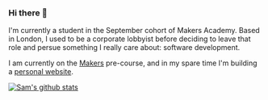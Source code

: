 ### Hi there 👋
I'm currently a student in the September cohort of Makers Academy. Based in London, I used to be a corporate lobbyist before deciding to leave that role and persue something I really care about: software development. 

I am currently on the [Makers](https://makers.tech) pre-course, and in my spare time I'm building a [personal website](https://github.com/samcolson4/colsondesign).

[![Sam's github stats](https://github-readme-stats.vercel.app/api?username=samcolson4)](https://github.com/samcolson4/github-readme-stats)

<!--
**samcolson4/samcolson4** is a ✨ _special_ ✨ repository because its `README.md` (this file) appears on your GitHub profile.

Here are some ideas to get you started:

- 🔭 I’m currently working on ...
- 🌱 I’m currently learning ...
- 👯 I’m looking to collaborate on ...
- 🤔 I’m looking for help with ...
- 💬 Ask me about ...
- 📫 How to reach me: ...
- 😄 Pronouns: ...
- ⚡ Fun fact: ...
-->

